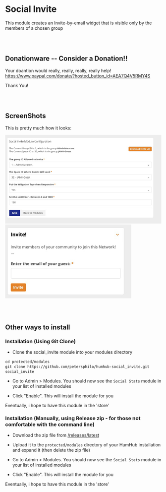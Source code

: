 # Social Invite
This module creates an Invite-by-email widget that is visible only by the members of a chosen group


<br><br>

## Donationware -- Consider a Donation!!

Your doantion would really, really, really, really help!  
https://www.paypal.com/donate/?hosted_button_id=AEA7Q4V5RMY4S

Thank You!

<br><br>

## ScreenShots

This is pretty much how it looks:

![ScreenShot 1](/assets/screen-1.jpg?raw=true "ScreenShot 1")  
![ScreenShot 2](/assets/screen-2.jpg?raw=true "ScreenShot 2")

<br><br>

## Other ways to install

### Installation (Using Git Clone)

- Clone the social_invite module into your modules directory
```
cd protected/modules
git clone https://github.com/petersphilo/humhub-social_invite.git social_invite
```

- Go to Admin > Modules. You should now see the `Social Stats` module in your list of installed modules

- Click "Enable". This will install the module for you

Eventually, i hope to have this module in the 'store'

### Installation (Manually, using Release zip - for those not comfortable with the command line)

- Download the zip file from [/releases/latest](https://github.com/petersphilo/humhub-social_invite/releases/latest)

- Upload it to the `protected/modules` directory of your HumHub installation and expand it (then delete the zip file)

- Go to Admin > Modules. You should now see the `Social Stats` module in your list of installed modules

- Click "Enable". This will install the module for you

Eventually, i hope to have this module in the 'store'
